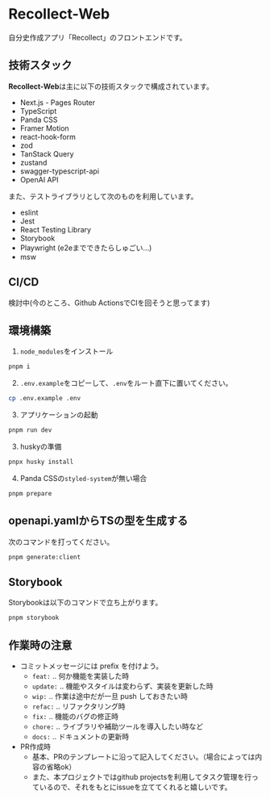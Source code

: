 # Recollect-Web

自分史作成アプリ「Recollect」のフロントエンドです。

## 技術スタック

**Recollect-Web**は主に以下の技術スタックで構成されています。

- Next.js - Pages Router
- TypeScript
- Panda CSS
- Framer Motion
- react-hook-form
- zod
- TanStack Query
- zustand
- swagger-typescript-api
- OpenAI API

また、テストライブラリとして次のものを利用しています。

- eslint
- Jest
- React Testing Library
- Storybook
- Playwright (e2eまでできたらしゅごい...)
- msw

## CI/CD

検討中(今のところ、Github ActionsでCIを回そうと思ってます)

## 環境構築

1. `node_modules`をインストール

```sh
pnpm i
```

2. `.env.example`をコピーして、`.env`をルート直下に置いてください。

```sh
cp .env.example .env
```

3. アプリケーションの起動

```sh
pnpm run dev
```

3. huskyの準備

```sh
pnpx husky install
```

4. Panda CSSの`styled-system`が無い場合

```sh
pnpm prepare
```

## openapi.yamlからTSの型を生成する

次のコマンドを打ってください。

```sh
pnpm generate:client
```

## Storybook

Storybookは以下のコマンドで立ち上がります。

```sh
pnpm storybook
```

## 作業時の注意

- コミットメッセージには prefix を付けよう。
  - `feat:` .. 何か機能を実装した時
  - `update:` .. 機能やスタイルは変わらず、実装を更新した時
  - `wip:` .. 作業は途中だが一旦 push しておきたい時
  - `refac:` .. リファクタリング時
  - `fix:` .. 機能のバグの修正時
  - `chore:` .. ライブラリや補助ツールを導入したい時など
  - `docs:` .. ドキュメントの更新時
- PR作成時
  - 基本、PRのテンプレートに沿って記入してください。（場合によっては内容の省略ok）
  - また、本プロジェクトではgithub projectsを利用してタスク管理を行っているので、それをもとにissueを立ててくれると嬉しいです。
